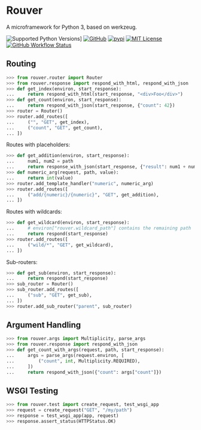 # Rouver

A microframework for Python 3, based on werkzeug.

![Supported Python Versions](https://img.shields.io/pypi/pyversions/rouver)]
[![GitHub](https://img.shields.io/github/release/srittau/rouver/all.svg)](https://github.com/srittau/rouver/releases/)
[![pypi](https://img.shields.io/pypi/v/rouver.svg)](https://pypi.python.org/pypi/rouver/)
[![MIT License](https://img.shields.io/github/license/srittau/rouver)](https://github.com/srittau/rouver/blob/main/LICENSE)
[![GitHub Workflow Status](https://img.shields.io/github/actions/workflow/status/srittau/rouver/test-and-lint.yml)](https://github.com/srittau/rouver/actions/workflows/test-and-lint.yml)

## Routing

```python
>>> from rouver.router import Router
>>> from rouver.response import respond_with_html, respond_with_json
>>> def get_index(environ, start_response):
...     return respond_with_html(start_response, "<div>Foo</div>")
>>> def get_count(environ, start_response):
...     return respond_with_json(start_response, {"count": 42})
>>> router = Router()
>>> router.add_routes([
...     ("", "GET", get_index),
...     ("count", "GET", get_count),
... ])

```

Routes with placeholders:

```python
>>> def get_addition(environ, start_response):
...     num1, num2 = path
...     return response_with_json(start_response, {"result": num1 + num2})
>>> def numeric_arg(request, path, value):
...     return int(value)
>>> router.add_template_handler("numeric", numeric_arg)
>>> router.add_routes([
...     ("add/{numeric}/{numeric}", "GET", get_addition),
... ])
```

Routes with wildcards:

```python
>>> def get_wildcard(environ, start_response):
...     # environ["rouver.wildcard_path"] contains the remaining path
...     return respond(start_response)
>>> router.add_routes([
...     ("wild/*", "GET", get_wildcard),
... ])
```

Sub-routers:

```python
>>> def get_sub(environ, start_response):
...     return respond(start_response)
>>> sub_router = Router()
>>> sub_router.add_routes([
...     ("sub", "GET", get_sub),
... ])
>>> router.add_sub_router("parent", sub_router)
```

## Argument Handling

```python
>>> from rouver.args import Multiplicity, parse_args
>>> from rouver.response import respond_with_json
>>> def get_count_with_args(request, path, start_response):
...     args = parse_args(request.environ, [
...         ("count", int, Multiplicity.REQUIRED),
...     ])
...     return respond_with_json({"count": args["count"]})
```

## WSGI Testing

```python
>>> from rouver.test import create_request, test_wsgi_app
>>> request = create_request("GET", "/my/path")
>>> response = test_wsgi_app(app, request)
>>> response.assert_status(HTTPStatus.OK)
```
